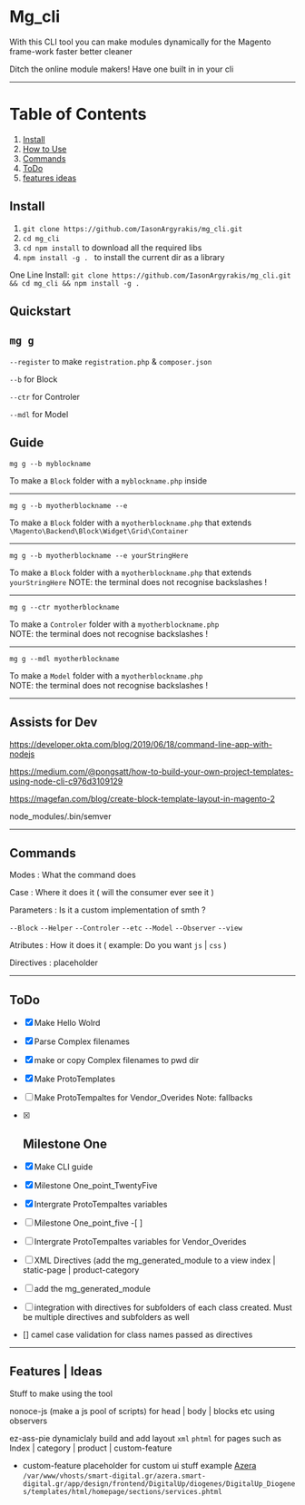 # Mg_cli
With this CLI tool you can make modules dynamically for the Magento frame-work faster better cleaner 

Ditch the online module makers!
Have one built in in your cli

---
# Table of Contents
1. [Install](#install)
2. [How to Use](#quickstart)
4. [Commands](#commands)
5. [ToDo](#todo)
6. [features ideas](#features--ideas)

## Install

 1. `git clone https://github.com/IasonArgyrakis/mg_cli.git`
 2. `cd mg_cli` 
 3. `cd npm install` to download all the required libs
 3. `npm install -g . ` to install the current dir as a library 
 
 One Line Install: `git clone https://github.com/IasonArgyrakis/mg_cli.git && cd mg_cli && npm install -g . `
 


## Quickstart

   `mg g`
--

`--register` to make `registration.php` & `composer.json`

`--b` for Block

`--ctr` for Controler

`--mdl` for Model

## Guide


`mg g --b myblockname` 

To make a `Block` folder with a `myblockname.php` inside

---
`mg g --b myotherblockname --e`

To make a `Block` folder with a `myotherblockname.php` that extends `\Magento\Backend\Block\Widget\Grid\Container`

---

`mg g --b myotherblockname --e yourStringHere`

To make a `Block` folder with a `myotherblockname.php` that extends `yourStringHere` 
NOTE: the terminal does not recognise backslashes !

---

`mg g --ctr myotherblockname `

To make a `Controler` folder with a `myotherblockname.php`  
NOTE: the terminal does not recognise backslashes !

---

`mg g --mdl myotherblockname `

To make a `Model` folder with a `myotherblockname.php`  
NOTE: the terminal does not recognise backslashes !


---
## Assists for Dev

https://developer.okta.com/blog/2019/06/18/command-line-app-with-nodejs

https://medium.com/@pongsatt/how-to-build-your-own-project-templates-using-node-cli-c976d3109129

https://magefan.com/blog/create-block-template-layout-in-magento-2

node_modules/.bin/semver


---
## Commands

Modes : What the command does 

Case : Where it does it ( will the consumer ever see it ) 

Parameters :  Is it a custom implementation of smth ? 

`--Block` `--Helper` `--Controler` `--etc` `--Model` `--Observer` `--view`

Atributes : How it does it ( example: Do you want `js` | `css` )

Directives : placeholder

---

## ToDo 

- [x]  Make Hello Wolrd  

- [x]  Parse Complex filenames

- [x]  make or copy Complex filenames to pwd dir

- [x]  Make ProtoTemplates

- [ ]  Make ProtoTempaltes for Vendor_Overides Note: fallbacks 

- [x]  ## Milestone One

- [x]  Make CLI guide

- [x]  Milestone One_point_TwentyFive

- [x]  Intergrate ProtoTempaltes variables

- [ ]  Milestone One_point_five -[ ] 

- [ ]  Intergrate ProtoTempaltes variables for Vendor_Overides

- [ ]  XML Directives (add the mg_generated_module to a view  index | static-page | product-category 

- [ ]   add the mg_generated_module

- [ ]   integration with directives for subfolders of each class created. Must be multiple directives and subfolders as well

- []   camel case validation for class names passed as directives


---

##  Features | Ideas 

Stuff to make using the tool 

nonoce-js (make a js pool of scripts) for head | body | blocks etc using observers 

ez-ass-pie dynamiclaly build and add layout `xml` `phtml` for pages such as Index | category | product | custom-feature
* custom-feature placeholder for custom ui stuff
   example  [Azera](https://azera.smart-digital.gr/?templatehints=magento)
   `/var/www/vhosts/smart-digital.gr/azera.smart-digital.gr/app/design/frontend/DigitalUp/diogenes/DigitalUp_Diogenes/templates/html/homepage/sections/services.phtml`




